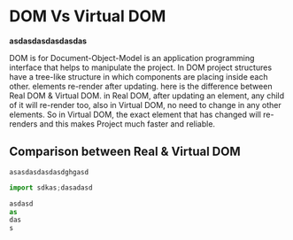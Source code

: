 # DOM Vs Virtual DOM

**asdasdasdasdasdas**

DOM is for Document-Object-Model is an application programming interface that helps to manipulate the project. In DOM project structures have a tree-like structure in which components are placing inside each other.  elements re-render after updating. here is the difference between Real DOM & Virtual DOM. in Real DOM, after updating an element, any child of it will re-render too, also in Virtual DOM, no need to change in any other elements. So in Virtual DOM, the exact element that has changed will re-renders and this makes Project much faster and reliable.

## Comparison between Real & Virtual DOM 

`asasdasdasdasdghgasd`


```js
import sdkas;dasadasd

asdasd
as
das
s
```
